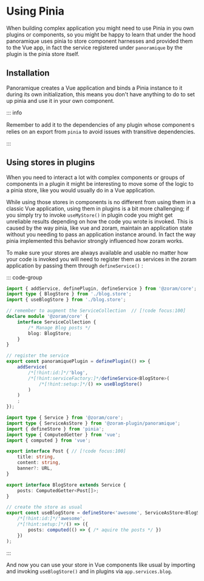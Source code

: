 # Using Pinia

When building complex application you might need to use Pinia in you own plugins
or components, so you might be happy to learn that under the hood panoramique
uses pinia to store component harnesses and provided them to the Vue app, in
fact the service registered under `panoramique` by the plugin is the pinia store
itself.

## Installation

Panoramique creates a Vue application and binds a Pinia instance to it during
its own initialization, this means you don't have anything to do to set up pinia
and use it in your own component.

::: info

Remember to add it to the dependencies of any plugin whose component⸱s relies on
an export from `pinia` to avoid issues with transitive dependencies.

:::

## Using stores in plugins

When you need to interact a lot with complex components or groups of components
in a plugin it might be interesting to move some of the logic to a pinia store,
like you would usually do in a Vue application.

While using those stores in components is no different from using them in a
classic Vue application, using them in plugins is a bit more challenging; if you
simply try to invoke `useMyStore()` in plugin code you might get unreliable
results depending on how the code you wrote is invoked. This is caused by the
way pinia, like vue and zoram, maintain an application state without you needing
to pass an application instance around. In fact the way pinia implemented this
behavior strongly influenced how zoram works.

To make sure your stores are always available and usable no matter how your code
is invoked you will need to register them as services in the zoram application
by passing them through `defineService()` :

::: code-group

```ts [blog.plugin.ts]
import { addService, definePlugin, defineService } from '@zoram/core';
import type { BlogStore } from './blog.store';
import { useBlogStore } from './blog.store';

// remember to augment the ServiceCollection  // [!code focus:100]
declare module '@zoram/core' {
	interface ServiceCollection {
		/* Manage Blog posts */
		blog: BlogStore;
	}
}

// register the service
export const panoramiquePlugin = definePlugin(() => {
	addService(
		/*[!hint:id:]*/'blog',
		/*[!hint:serviceFactory:]*/defineService<BlogStore>(
			/*[!hint:setup:]*/() => useBlogStore()
		)
	)
	;
});
```

```ts [blog.store.ts]
import type { Service } from '@zoram/core';
import type { ServiceAsStore } from '@zoram-plugin/panoramique';
import { defineStore } from 'pinia';
import type { ComputedGetter } from 'vue';
import { computed } from 'vue';

export interface Post { // [!code focus:100]
	title: string,
	content: string,
	banner?: URL,
}

export interface BlogStore extends Service {
	posts: ComputedGetter<Post[]>;
}

// create the store as usual
export const useBlogStore = defineStore<'awesome', ServiceAsStore<BlogStore>>(
	/*[!hint:id:]*/'awesome',
	/*[!hint:setup:]*/() => ({
		posts: computed(() => { /* aquire the posts */ })
	})
);
```

:::

And now you can use your store in Vue components like usual by importing and
invoking `useBlogStore()` and in plugins via `app.services.blog`.
